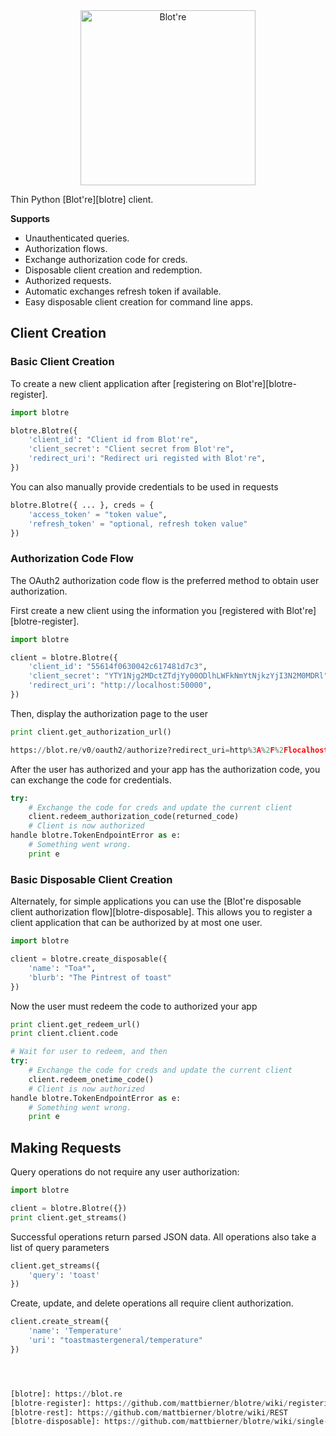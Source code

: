 <div align="center">
    <a href="https://blot.re">
        <img src="https://github.com/mattbierner/blotre/raw/master/documentation/readme-logo.png" width="280px" alt="Blot're" />
    </a>
</div>

Thin Python [Blot're][blotre] client.

**Supports**
* Unauthenticated queries.
* Authorization flows.
 * Exchange authorization code for creds.
 * Disposable client creation and redemption.
* Authorized requests.
 * Automatic exchanges refresh token if available.
* Easy disposable client creation for command line apps.

## Client Creation

### Basic Client Creation
To create a new client application after [registering on Blot're][blotre-register]. 

```python
import blotre

blotre.Blotre({
    'client_id': "Client id from Blot're",
    'client_secret': "Client secret from Blot're",
    'redirect_uri': "Redirect uri registed with Blot're",
})
```

You can also manually provide credentials to be used in requests

```python
blotre.Blotre({ ... }, creds = {
    'access_token' = "token value",
    'refresh_token' = "optional, refresh token value"
})
```

### Authorization Code Flow
The OAuth2 authorization code flow is the preferred method to obtain user authorization.

First create a new client using the information you [registered with Blot're][blotre-register].

```python
import blotre

client = blotre.Blotre({
    'client_id': "55614f0630042c617481d7c3",
    'client_secret': "YTY1Njg2MDctZTdjYy00ODlhLWFkNmYtNjkzYjI3N2M0MDRl",
    'redirect_uri': "http://localhost:50000",
})
```

Then, display the authorization page to the user

```python
print client.get_authorization_url()

https://blot.re/v0/oauth2/authorize?redirect_uri=http%3A%2F%2Flocalhost%3A50000&response_type=code&client_id=55614f0630042c617481d7c3
```

After the user has authorized and your app has the authorization code, you can exchange the code for credentials.

```python
try:
    # Exchange the code for creds and update the current client
    client.redeem_authorization_code(returned_code)
    # Client is now authorized
handle blotre.TokenEndpointError as e:
    # Something went wrong.
    print e
```

### Basic Disposable Client Creation
Alternately, for simple applications you can use the [Blot're disposable client authorization flow][blotre-disposable]. This allows you to register a client application that can be authorized by at most one user.


```python
import blotre

client = blotre.create_disposable({
    'name': "Toa*",
    'blurb': "The Pintrest of toast"
})
```

Now the user must redeem the code to authorized your app

```python
print client.get_redeem_url()
print client.client.code

# Wait for user to redeem, and then
try:
    # Exchange the code for creds and update the current client
    client.redeem_onetime_code()
    # Client is now authorized
handle blotre.TokenEndpointError as e:
    # Something went wrong.
    print e
```

## Making Requests
Query operations do not require any user authorization:

```python
import blotre

client = blotre.Blotre({})
print client.get_streams()
```

Successful operations return parsed JSON data. All operations also take a list of query parameters

```python
client.get_streams({
    'query': 'toast'
})
```

Create, update, and delete operations all require client authorization.

```python
client.create_stream({
    'name': 'Temperature'
    'uri': "toastmastergeneral/temperature"
})




[blotre]: https://blot.re
[blotre-register]: https://github.com/mattbierner/blotre/wiki/registering-a-client
[blotre-rest]: https://github.com/mattbierner/blotre/wiki/REST
[blotre-disposable]: https://github.com/mattbierner/blotre/wiki/single-use-clients
